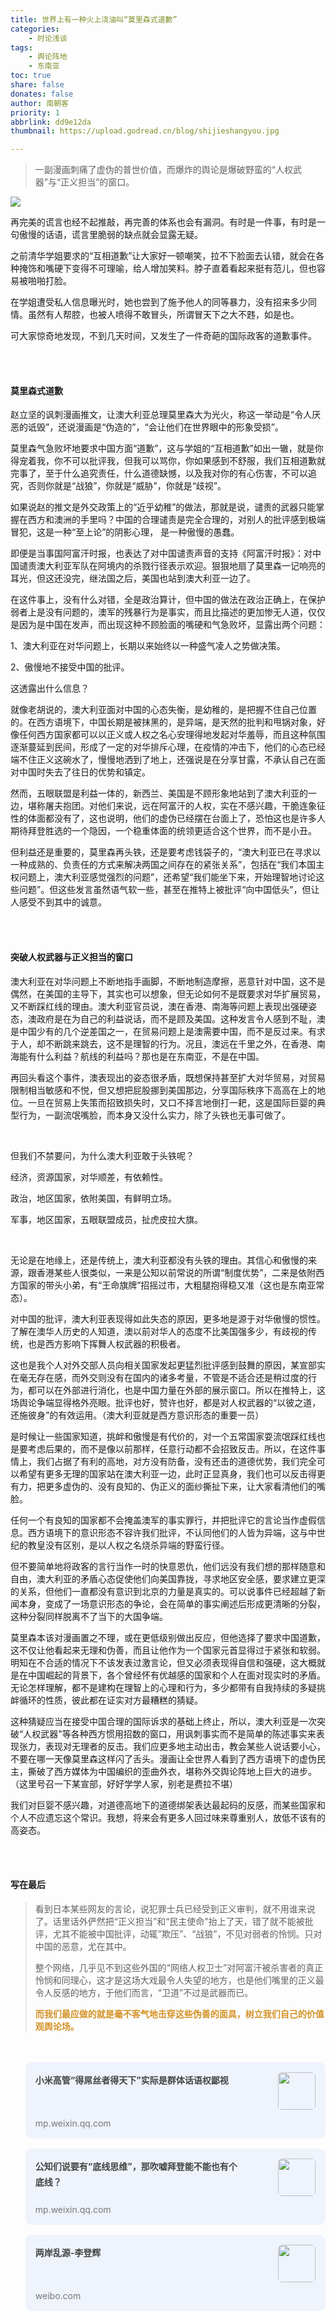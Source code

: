 ```yaml
---
title: 世界上有一种火上浇油叫“莫里森式道歉”
categories: 
	- 时论浅谈
tags:
	- 舆论阵地
	- 东南亚
toc: true
share: false
donates: false
author: 南朝客
priority: 1
abbrlink: dd9e12da
thumbnail: https://upload.godread.cn/blog/shijieshangyou.jpg

---
```


> 一副漫画刺痛了虚伪的普世价值，而爆炸的舆论是爆破野蛮的“人权武器”与“正义担当”的窗口。

<!-- more -->

![](https://upload.godread.cn/blog/shijieshangyou.jpg)



再完美的谎言也经不起推敲，再完善的体系也会有漏洞。有时是一件事，有时是一句傲慢的话语，谎言里脆弱的缺点就会显露无疑。



之前清华学姐要求的“互相道歉”让大家好一顿嘲笑，拉不下脸面去认错，就会在各种掩饰和嘴硬下变得不可理喻，给人增加笑料。脖子直着看起来挺有范儿，但也容易被啪啪打脸。



在学姐遭受私人信息曝光时，她也尝到了施予他人的同等暴力，没有招来多少同情。虽然有人帮腔，也被人喷得不敢冒头，所谓冒天下之大不韪，如是也。



可大家惊奇地发现，不到几天时间，又发生了一件奇葩的国际政客的道歉事件。

<br/>

<br/>

#### **莫里森式道歉**

赵立坚的讽刺漫画推文，让澳大利亚总理莫里森大为光火，称这一举动是“令人厌恶的诋毁”，还说漫画是“伪造的”，“会让他们在世界眼中的形象受损”。



莫里森气急败坏地要求中国方面“道歉”，这与学姐的“互相道歉”如出一辙，就是你得宠着我，你不可以批评我，但我可以骂你，你如果感到不舒服，我们互相道歉就完事了，至于什么追究责任，什么道德缺憾，以及我对你的有心伤害，不可以追究，否则你就是“战狼”，你就是“威胁”，你就是“歧视”。



如果说赵的推文是外交政策上的“近乎幼稚”的做法，那就是说，谴责的武器只能掌握在西方和澳洲的手里吗？中国的合理谴责是完全合理的，对别人的批评感到极端冒犯，这是一种“至上论”的阴影心理， 是一种傲慢的愚蠢。



即便是当事国阿富汗时报，也表达了对中国谴责声音的支持<span class="text-blue">《阿富汗时报》：对中国谴责澳大利亚军队在阿境内的杀戮行径表示欢迎。</span>狠狠地扇了莫里森一记响亮的耳光，但这还没完，继法国之后，美国也站到澳大利亚一边了。



在这件事上，没有什么对错，全是政治算计，但中国的做法在政治正确上，在保护弱者上是没有问题的，澳军的残暴行为是事实，而且比描述的更加惨无人道，仅仅是因为是中国在发声，而出现这种不顾脸面的嘴硬和气急败坏，显露出两个问题：

<span class="text-blue">1、澳大利亚在对华问题上，长期以来始终以一种盛气凌人之势做决策。</span>

<span class="text-blue">2、傲慢地不接受中国的批评。</span>

这透露出什么信息？



就像老胡说的，澳大利亚面对中国的心态失衡，是幼稚的，是把握不住自己位置的。在西方语境下，中国长期是被抹黑的，是异端，是天然的批判和甩锅对象，好像任何西方国家都可以以正义或人权之名心安理得地发起对华羞辱，而且这种氛围逐渐蔓延到民间，形成了一定的对华排斥心理，在疫情的冲击下，他们的心态已经端不住正义这碗水了，慢慢地洒到了地上，还强说是在分享甘露，不承认自己在面对中国时失去了往日的优势和镇定。



然而，五眼联盟是利益一体的，新西兰、美国是不顾形象地站到了澳大利亚的一边，堪称<span class="text-blue">屠夫抱团</span>。对他们来说，远在阿富汗的人权，实在不感兴趣，干脆连象征性的体面都没有了，这也说明，他们的虚伪已经摆在台面上了，恐怕这也是许多人期待拜登胜选的一个隐因，一个稳重体面的统领更适合这个世界，而不是小丑。



但利益还是重要的，莫里森再头铁，还是要考虑钱袋子的，“澳大利亚已在寻求以一种成熟的、负责任的方式来解决两国之间存在的紧张关系”，包括在“我们本国主权问题上，澳大利亚感觉强烈的问题”，还希望“我们能坐下来，开始理智地讨论这些问题”。但这些发言虽然语气软一些，甚至在推特上被批评“向中国低头”，但让人感受不到其中的诚意。

<br/>

<br/>

#### **突破人权武器与正义担当的窗口**

澳大利亚在对华问题上不断地指手画脚，不断地制造摩擦，恶意针对中国，这不是偶然，在美国的主导下，其实也可以想象，但无论如何不是既要求对华扩展贸易，又不断踩红线的理由。澳大利亚官员说，澳在香港、南海等问题上表现出强硬姿态，澳政府是在为自己的利益说话，而不是顾及美国。这种发言令人感到不耻，澳是中国少有的几个逆差国之一，在贸易问题上是澳需要中国，而不是反过来。有求于人，却不断跳来跳去，这不是理智的行为。况且，澳远在千里之外，在香港、南海能有什么利益？航线的利益吗？那也是在东南亚，不是在中国。



再回头看这个事件，澳表现出的姿态很矛盾，既想保持甚至扩大对华贸易，对贸易限制相当敏感和不悦，但又想把屁股挪到美国那边，分享国际秩序下高高在上的地位。一旦在贸易上失策而招致损失时，又口不择言地倒打一耙，这是国际巨婴的典型行为，一副流氓嘴脸，而本身又没什么实力，除了头铁也无事可做了。

<br/>

但我们不禁要问，为什么澳大利亚敢于头铁呢？

经济，资源国家，对华顺差，有依赖性。

政治，地区国家，依附美国，有鲜明立场。

军事，地区国家，五眼联盟成员，扯虎皮拉大旗。

<br/>

无论是在地缘上，还是传统上，澳大利亚都没有头铁的理由。其信心和傲慢的来源，跟香港某些人很类似，一来是公知以前常说的所谓“制度优势”，二来是依附西方国家的带头小弟，有“王命旗牌”招摇过市，大粗腿抱得稳又准（这也是东南亚常态）。



对中国的批评，澳大利亚表现得如此失态的原因，更多地是源于对华傲慢的惯性。了解在澳华人历史的人知道，澳以前对华人的态度不比美国强多少，有歧视的传统，也是西方影响下挥舞人权武器的积极者。



这也是我个人对外交部人员向相关国家发起更猛烈批评感到鼓舞的原因，某宣部实在毫无存在感，而外交则没有在国内的诸多考量，不管是不适合还是稍过度的行为，都可以在外部进行消化，也是中国力量在外部的展示窗口。所以在推特上，这场舆论争端显得格外亮眼。批评也好，赞许也好，都是对人权武器的“以彼之道，还施彼身”的有效运用。（澳大利亚就是西方意识形态的重要一员）



是时候让一些国家知道，挑衅和傲慢是有代价的，对一个五常国家耍流氓踩红线也是要考虑后果的，而不是像以前那样，任意行动都不会招致反击。所以，在这件事情上，我们占据了有利的高地，对方没有防备，没有还击的道德优势，我们完全可以希望有更多无理的国家站在澳大利亚一边，此时正显真身，我们也可以反击得更有力，把更多虚伪的、没有良知的、伪正义的面纱撕扯下来，让大家看清他们的嘴脸。



任何一个有良知的国家都不会掩盖澳军的事实罪行，并把批评它的言论当作虚假信息。西方语境下的意识形态不容许我们批评，不认同他们的人皆为异端，这与中世纪的教皇没有区别，是以人权之名烧杀异端的野蛮行径。



<p class="text-blue">但不要简单地将政客的言行当作一时的快意恩仇，他们远没有我们想的那样随意和自由，澳大利亚的矛盾心态促使他们向美国靠拢，寻求地区安全感，要求建立更深的关系，但他们一直都没有意识到北京的力量是真实的。可以说事件已经超越了新闻本身，变成了一场意识形态的争论，会在简单的事实阐述后形成更清晰的分裂，这种分裂同样脱离不了当下的大国争端。</p>



莫里森本该对漫画置之不理，或在更低级别做出反应，但他选择了要求中国道歉，这不仅让他看起来无理和伪善，而且让他作为一个国家元首显得过于紧张和软弱。明知在不合适的情况下不该发表过激言论，但又必须表现得自信和强硬，这大概就是在中国崛起的背景下，各个曾经怀有优越感的国家和个人在面对现实时的矛盾。无论怎样理解，都不是建构在理智上的心理和行为，<span class="text-blue">多少都带有自我持续的多疑挑衅循环的性质，彼此都在证实对方最糟糕的猜疑。</span>



这种猜疑应当在接受中国合理的国际诉求的基础上终止，所以，澳大利亚是一次突破“人权武器"等各种西方惯用招数的窗口，用讽刺事实而不是简单的陈述事实来表现张力，表现对无理者的反击。我们应更多地主动出击，教会某些人说话要小心，不要在哪一天像莫里森这样闪了舌头。漫画让全世界人看到了西方语境下的虚伪民主，撕破了西方媒体为中国编织的歪曲外衣，堪称外交舆论阵地上巨大的进步。（这里号召一下某宣部，好好学学人家，别老是费拉不堪）



<span class="text-blue">我们对巨婴不感兴趣，对道德高地下的道德绑架表达最起码的反感，而某些国家和个人不应遗忘这个常识。</span>我想，将来会有更多人回过味来尊重别人，放低不该有的高姿态。

<br/>

<br/>

#### **写在最后**

>看到日本某些网友的言论，说犯罪士兵已经受到正义审判，就不用谁来说了。话里话外俨然把“正义担当”和“民主使命"抬上了天，错了就不能被批评，尤其不能被中国批评，动辄”欺压”、“战狼”，不见对弱者的怜悯。只对中国的恶意，尤在其中。
>
>整个网络，几乎见不到这些外国的“网络人权卫士”对阿富汗被杀害者的真正怜悯和同理心，这才是这场大戏最令人失望的地方，也是他们嘴里的正义最令人反感的地方，于他们而言，“卫道”不过是武器而已。
>
><span style="color: #D49225; font-weight: bold;">而我们最应做的就是毫不客气地击穿这些伪善的面具，树立我们自己的价值观舆论场。</span>

<br/>
<br/>

<div>
	<ul style="margin: 0;">
        <li style="list-style: none; background: #eef3fc; border-radius: 10px; overflow: hidden; padding: 1rem; margin-bottom: 1rem; cursor: pointer; position: relative; min-height: 90px;">
			<a style="float: left; width: 73%; text-decoration: none;" href="https://mp.weixin.qq.com/s?__biz=MzIzNDE5MTQ4Mw==&mid=2655637622&idx=1&sn=c250851530fe9ac44130b35152997491&chksm=f3475f62c430d674dfdbb691054f0a2ea7a2426c5b18598243f07648822dcec5e7c80f3da361&token=1565060228&lang=zh_CN#rd" target="_blank">
				<span style="width: 100%; color: #444;font-weight: bold; display: inline-block; line-height: 1.6rem;">小米高管“得屌丝者得天下”实际是群体话语权鄙视</span>
				<span style="width: 100%; color: #777; font-size: 14px; line-height: 1rem; position: absolute; left: 1rem; bottom: 1rem;">mp.weixin.qq.com</span>
			</a>
            <img style="max-width: 24%; height: 60px; border-radius: 6px; float: right;" src="https://upload.godread.cn/blog/xiaomigaoguan.jpg"/> 
		</li>
		<li style="list-style: none; background: #eef3fc; border-radius: 10px; overflow: hidden; padding: 1rem; margin-bottom: 1rem; cursor: pointer; position: relative; min-height: 90px;">
			<a style="float: left; width: 73%; text-decoration: none;" href="https://mp.weixin.qq.com/s?__biz=MzIzNDE5MTQ4Mw==&mid=2655637575&idx=1&sn=288fe2e824db1966b7b47b6b986abebd&chksm=f3475f53c430d6450851585a3f6ffa2acb1993b126c9cdba5edeb02e4359700696448b0f825b&token=1565060228&lang=zh_CN#rd" target="_blank">
				<span style="width: 100%; color: #444;font-weight: bold; display: inline-block; line-height: 1.6rem;">公知们说要有“底线思维”，那吹嘘拜登能不能也有个底线？</span>
				<span style="width: 100%; color: #777; font-size: 14px; line-height: 1rem;  position: absolute; left: 1rem; bottom: 1rem;">mp.weixin.qq.com</span>
			</a>
			<img style="max-width: 24%; height: 60px; border-radius: 6px; float: right;" src="https://upload.godread.cn/blog/gongzhimenshuo.jpg"/> 
		</li>
        <li style="list-style: none; background: #eef3fc; border-radius: 10px; overflow: hidden; padding: 1rem; margin-bottom: 1rem; cursor: pointer; position: relative; min-height: 90px;">
			<a style="float: left; width: 73%; text-decoration: none;" href="https://mp.weixin.qq.com/s?__biz=MzIzNDE5MTQ4Mw==&mid=2655637566&idx=1&sn=7e0f312030f7da28eb07ad986066b8aa&chksm=f3475f2ac430d63ccbf288ffee745c360985e01ecf8d8fc5a3a5da5822d177b7200ad9df9897&token=1337939405&lang=zh_CN#rd" target="_blank">
				<span style="width: 100%; color: #444;font-weight: bold; display: inline-block; line-height: 1.6rem;">两岸乱源-李登辉</span>
				<span style="width: 100%; color: #777; font-size: 14px; line-height: 1rem; position: absolute; left: 1rem; bottom: 1rem;">weibo.com</span>
			</a>
			<img style="max-width: 24%; height: 60px; border-radius: 6px; float: right;" src="https://upload.godread.cn/blog/lianganluanyuan.jpg"/>
		</li>
	</ul>
</div>



